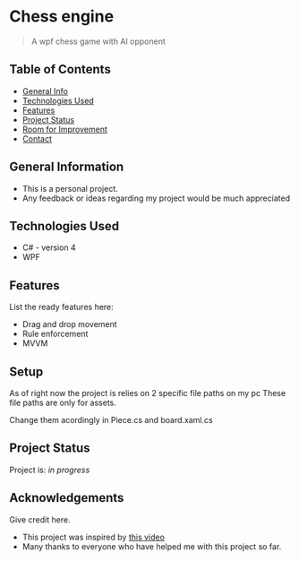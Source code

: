 # Chess engine
> A wpf chess game with AI opponent

## Table of Contents
* [General Info](#general-information)
* [Technologies Used](#technologies-used)
* [Features](#features)
* [Project Status](#project-status)
* [Room for Improvement](#room-for-improvement)
* [Contact](#contact)


## General Information
- This is a personal project.
- Any feedback or ideas regarding my project would be much appreciated 
## Technologies Used
- C# - version 4
- WPF


## Features
List the ready features here:
- Drag and drop movement
- Rule enforcement
- MVVM

## Setup
As of right now the project is relies on 2 specific file paths on my pc
These file paths are only for assets.

Change them acordingly in Piece.cs and board.xaml.cs


## Project Status
Project is: _in progress_ 

## Acknowledgements
Give credit here.
- This project was inspired by [this video](https://www.youtube.com/watch?v=U4ogK0MIzqk)
- Many thanks to everyone who have helped me with this project so far.


<!-- Optional -->
<!-- ## License -->
<!-- This project is open source and available under the [... License](). -->

<!-- You don't have to include all sections - just the one's relevant to your project -->
